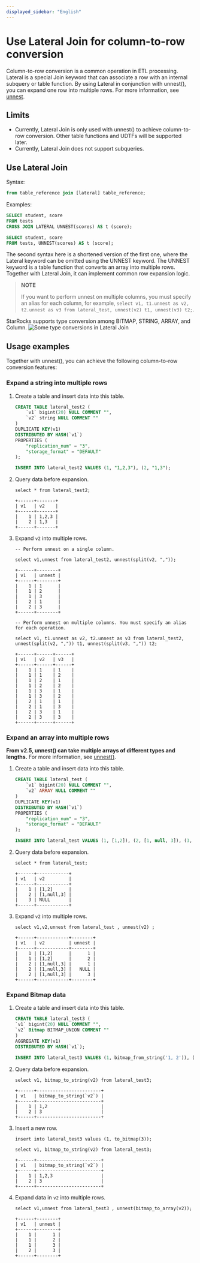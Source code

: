 ```yaml
---
displayed_sidebar: "English"
---
```


# Use Lateral Join for column-to-row conversion

Column-to-row conversion is a common operation in ETL processing. Lateral is a special Join keyword that can associate a row with an internal subquery or table function. By using Lateral in conjunction with unnest(), you can expand one row into multiple rows. For more information, see [unnest](../sql-reference/sql-functions/array-functions/unnest.md).

## Limits

* Currently, Lateral Join is only used with unnest() to achieve column-to-row conversion. Other table functions and UDTFs will be supported later.
* Currently, Lateral Join does not support subqueries.

## Use Lateral Join

Syntax:

~~~SQL
from table_reference join [lateral] table_reference;
~~~

Examples:

~~~SQL
SELECT student, score
FROM tests
CROSS JOIN LATERAL UNNEST(scores) AS t (score);

SELECT student, score
FROM tests, UNNEST(scores) AS t (score);
~~~

The second syntax here is a shortened version of the first one, where the Lateral keyword can be omitted using the UNNEST keyword. The UNNEST keyword is a table function that converts an array into multiple rows. Together with Lateral Join, it can implement common row expansion logic.

> **NOTE**
>
> If you want to perform unnest on multiple columns, you must specify an alias for each column, for example, `select v1, t1.unnest as v2, t2.unnest as v3 from lateral_test, unnest(v2) t1, unnest(v3) t2;`.

StarRocks supports type conversion among BITMAP, STRING, ARRAY, and Column.
![Some type conversions in Lateral Join](../_assets/lateral_join_type_conversion.png)

## Usage examples

Together with unnest(), you can achieve the following column-to-row conversion features:

### Expand a string into multiple rows

1. Create a table and insert data into this table.

    ~~~SQL
    CREATE TABLE lateral_test2 (
        `v1` bigint(20) NULL COMMENT "",
        `v2` string NULL COMMENT ""
    )
    DUPLICATE KEY(v1)
    DISTRIBUTED BY HASH(`v1`)
    PROPERTIES (
        "replication_num" = "3",
        "storage_format" = "DEFAULT"
    );

    INSERT INTO lateral_test2 VALUES (1, "1,2,3"), (2, "1,3");
    ~~~

2. Query data before expansion.

    ~~~Plain Text
    select * from lateral_test2;

    +------+-------+
    | v1   | v2    |
    +------+-------+
    |    1 | 1,2,3 |
    |    2 | 1,3   |
    +------+-------+
    ~~~

3. Expand `v2` into multiple rows.

    ~~~Plain Text
    -- Perform unnest on a single column.

    select v1,unnest from lateral_test2, unnest(split(v2, ","));

    +------+--------+
    | v1   | unnest |
    +------+--------+
    |    1 | 1      |
    |    1 | 2      |
    |    1 | 3      |
    |    2 | 1      |
    |    2 | 3      |
    +------+--------+

    -- Perform unnest on multiple columns. You must specify an alias for each operation.

    select v1, t1.unnest as v2, t2.unnest as v3 from lateral_test2, unnest(split(v2, ",")) t1, unnest(split(v3, ",")) t2;

    +------+------+------+
    | v1   | v2   | v3   |
    +------+------+------+
    |    1 | 1    | 1    |
    |    1 | 1    | 2    |
    |    1 | 2    | 1    |
    |    1 | 2    | 2    |
    |    1 | 3    | 1    |
    |    1 | 3    | 2    |
    |    2 | 1    | 1    |
    |    2 | 1    | 3    |
    |    2 | 3    | 1    |
    |    2 | 3    | 3    |
    +------+------+------+
    ~~~

### Expand an array into multiple rows

 **From v2.5, unnest() can take multiple arrays of different types and lengths.** For more information, see [unnest()](../sql-reference/sql-functions/array-functions/unnest.md).

1. Create a table and insert data into this table.

    ~~~SQL
    CREATE TABLE lateral_test (
        `v1` bigint(20) NULL COMMENT "",
        `v2` ARRAY NULL COMMENT ""
    ) 
    DUPLICATE KEY(v1)
    DISTRIBUTED BY HASH(`v1`)
    PROPERTIES (
        "replication_num" = "3",
        "storage_format" = "DEFAULT"
    );

    INSERT INTO lateral_test VALUES (1, [1,2]), (2, [1, null, 3]), (3, null);
    ~~~

2. Query data before expansion.

    ~~~Plain Text
    select * from lateral_test;

    +------+------------+
    | v1   | v2         |
    +------+------------+
    |    1 | [1,2]      |
    |    2 | [1,null,3] |
    |    3 | NULL       |
    +------+------------+
    ~~~

3. Expand `v2` into multiple rows.

    ~~~Plain Text
    select v1,v2,unnest from lateral_test , unnest(v2) ;

    +------+------------+--------+
    | v1   | v2         | unnest |
    +------+------------+--------+
    |    1 | [1,2]      |      1 |
    |    1 | [1,2]      |      2 |
    |    2 | [1,null,3] |      1 |
    |    2 | [1,null,3] |   NULL |
    |    2 | [1,null,3] |      3 |
    +------+------------+--------+
    ~~~

### Expand Bitmap data

1. Create a table and insert data into this table.

    ~~~SQL
    CREATE TABLE lateral_test3 (
    `v1` bigint(20) NULL COMMENT "",
    `v2` Bitmap BITMAP_UNION COMMENT ""
    )
    AGGREGATE KEY(v1)
    DISTRIBUTED BY HASH(`v1`);

    INSERT INTO lateral_test3 VALUES (1, bitmap_from_string('1, 2')), (2, to_bitmap(3));
    ~~~

2. Query data before expansion.

    ~~~Plain Text
    select v1, bitmap_to_string(v2) from lateral_test3;

    +------+------------------------+
    | v1   | bitmap_to_string(`v2`) |
    +------+------------------------+
    |    1 | 1,2                    |
    |    2 | 3                      |
    +------+------------------------+

3. Insert a new row.

    ~~~Plain Text
    insert into lateral_test3 values (1, to_bitmap(3));

    select v1, bitmap_to_string(v2) from lateral_test3;

    +------+------------------------+
    | v1   | bitmap_to_string(`v2`) |
    +------+------------------------+
    |    1 | 1,2,3                  |
    |    2 | 3                      |
    +------+------------------------+
    ~~~

4. Expand data in `v2` into multiple rows.

    ~~~Plain Text
    select v1,unnest from lateral_test3 , unnest(bitmap_to_array(v2));

    +------+--------+
    | v1   | unnest |
    +------+--------+
    |    1 |      1 |
    |    1 |      2 |
    |    1 |      3 |
    |    2 |      3 |
    +------+--------+
    ~~~
